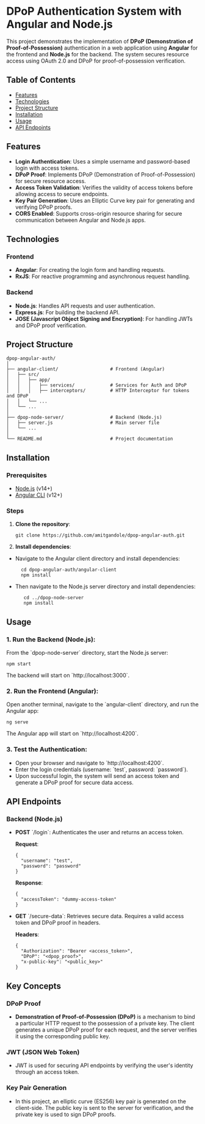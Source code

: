 # DPoP Authentication System with Angular and Node.js

This project demonstrates the implementation of **DPoP (Demonstration of Proof-of-Possession)** authentication in a web application using **Angular** for the frontend and **Node.js** for the backend. The system secures resource access using OAuth 2.0 and DPoP for proof-of-possession verification.

## Table of Contents

- [Features](#features)
- [Technologies](#technologies)
- [Project Structure](#project-structure)
- [Installation](#installation)
- [Usage](#usage)
- [API Endpoints](#api-endpoints)

## Features

- **Login Authentication**: Uses a simple username and password-based login with access tokens.
- **DPoP Proof**: Implements DPoP (Demonstration of Proof-of-Possession) for secure resource access.
- **Access Token Validation**: Verifies the validity of access tokens before allowing access to secure endpoints.
- **Key Pair Generation**: Uses an Elliptic Curve key pair for generating and verifying DPoP proofs.
- **CORS Enabled**: Supports cross-origin resource sharing for secure communication between Angular and Node.js apps.

## Technologies

### Frontend

- **Angular**: For creating the login form and handling requests.
- **RxJS**: For reactive programming and asynchronous request handling.

### Backend

- **Node.js**: Handles API requests and user authentication.
- **Express.js**: For building the backend API.
- **JOSE (Javascript Object Signing and Encryption)**: For handling JWTs and DPoP proof verification.

## Project Structure

    dpop-angular-auth/
    │
    ├── angular-client/                   # Frontend (Angular)
    │   ├── src/
    │   │   ├── app/
    │   │   │   ├── services/             # Services for Auth and DPoP
    │   │   │   ├── interceptors/         # HTTP Interceptor for tokens and DPoP
    │   │   └── ...
    │   └── ...
    │
    ├── dpop-node-server/                 # Backend (Node.js)
    │   ├── server.js                     # Main server file
    │   └── ...
    │
    └── README.md                         # Project documentation

## Installation

### Prerequisites

- [Node.js](https://nodejs.org/) (v14+)
- [Angular CLI](https://angular.io/guide/setup-local) (v12+)

### Steps

1.  **Clone the repository**:

        git clone https://github.com/amitgandole/dpop-angular-auth.git

2.  **Install dependencies**:

- Navigate to the Angular client directory and install dependencies:

        cd dpop-angular-auth/angular-client
        npm install

- Then navigate to the Node.js server directory and install dependencies:

         cd ../dpop-node-server
         npm install

## Usage

### 1. **Run the Backend (Node.js)**:

From the \`dpop-node-server\` directory, start the Node.js server:

    npm start

The backend will start on \`http://localhost:3000\`.

### 2. **Run the Frontend (Angular)**:

Open another terminal, navigate to the \`angular-client\` directory, and run the Angular app:

    ng serve

The Angular app will start on \`http://localhost:4200\`.

### 3. **Test the Authentication**:

- Open your browser and navigate to \`http://localhost:4200\`.
- Enter the login credentials (username: \`test\`, password: \`password\`).
- Upon successful login, the system will send an access token and generate a DPoP proof for secure data access.

## API Endpoints

### Backend (Node.js)

- **POST** \`/login\`: Authenticates the user and returns an access token.

  **Request**:

      {
        "username": "test",
        "password": "password"
      }

  **Response**:

      {
        "accessToken": "dummy-access-token"
      }

- **GET** \`/secure-data\`: Retrieves secure data. Requires a valid access token and DPoP proof in headers.

  **Headers**:

      {
        "Authorization": "Bearer <access_token>",
        "DPoP": "<dpop_proof>",
        "x-public-key": "<public_key>"
      }

## Key Concepts

### DPoP Proof

- **Demonstration of Proof-of-Possession (DPoP)** is a mechanism to bind a particular HTTP request to the possession of a private key. The client generates a unique DPoP proof for each request, and the server verifies it using the corresponding public key.

### JWT (JSON Web Token)

- JWT is used for securing API endpoints by verifying the user's identity through an access token.

### Key Pair Generation

- In this project, an elliptic curve (ES256) key pair is generated on the client-side. The public key is sent to the server for verification, and the private key is used to sign DPoP proofs.
